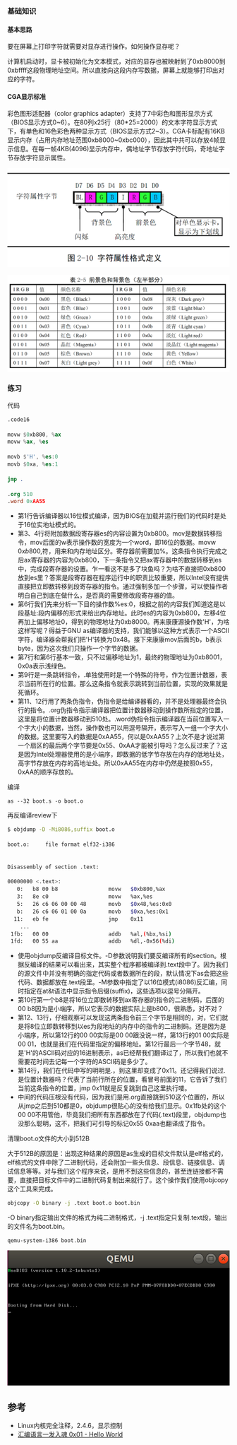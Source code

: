 ### 基础知识

#### 基本思路

要在屏幕上打印字符就需要对显存进行操作。如何操作显存呢？

计算机启动时，显卡被初始化为文本模式，对应的显存也被映射到了0xb8000到0xbffff这段物理地址空间。所以直接向这段内存写数据，屏幕上就能够打印出对应的字符。

#### CGA显示标准

彩色图形适配器（color graphics adapter）支持了7中彩色和图形显示方式（BIOS显示方式0\~6）。在80列x25行（80*25=2000）的文本字符显示方式下，有单色和16色彩色两种显示方式（BIOS显示方式2\~3）。CGA卡标配有16KB显示内存（占用内存地址范围0xb8000~0xbc000），因此其中共可以存放4帧显示信息。在每一帧4KB(4096)显示内存中，偶地址字节存放字符代码，奇地址字节存放字符显示属性。

![](/static/images/2204/p019.png)

![](/static/images/2204/p020.png)

### 练习

代码

```nasm
.code16

movw $0xb800, %ax
movw %ax, %es

movb $'H', %es:0
movb $0xa, %es:1

jmp .

.org 510
.word 0xAA55
```

- 第1行告诉编译器以16位模式编译，因为BIOS在加载并运行我们的代码时是处于16位实地址模式的。
- 第3、4行将附加数据段寄存器es的内容设置为0xb800。mov是数据转移指令，mov后面的w表示操作数的宽度为一个word，即16位的数据。movw $0xb800, %ax表示把立即数0xb800转移到寄存器ax中。其中0xb800是源操作数，ax是目的操作数。根据at&t的规范，立即数前需要加$符，用来和内存地址区分。寄存器前需要加%。这条指令执行完成之后ax寄存器的内容为0xb800，下一条指令又把ax寄存器中的数据转移到es中，完成段寄存器的设置。乍一看这不是多了块鱼吗？为啥不直接把0xb800放到es里？答案是段寄存器在程序运行中的职责比较重要，所以Intel没有提供直接把立即数转移到段寄存器的指令。通过强制多加一个步骤，可以使操作者明白自己到底在做什么，是否真的需要修改段寄存器的值。
- 第6行我们先来分析一下目的操作数%es:0，根据之前的内容我们知道这是以段基址:段内偏移的形式来给出内存地址。此时es的内容为0xb800，左移4位再加上偏移地址0，得到的物理地址为0xb8000。再来康康源操作数'H'，为啥这样写呢？得益于GNU as编译器的支持，我们能够以这种方式表示一个ASCII字符，编译器会帮我们把'H'转换为0x48。接下来康康mov后面的b，b表示byte，因为这次我们只操作一个字节的数据。
- 第7行和第6行基本一致，只不过偏移地址为1，最终的物理地址为0xb8001，0x0a表示浅绿色。
- 第9行是一条跳转指令，.单独使用时是一个特殊的符号，作为位置计数器，表示当前所在行的位置。那么这条指令就表示跳转到当前位置，实现的效果就是死循环。
- 第11、12行用了两条伪指令，伪指令是给编译器看的，并不是处理器最终会执行的指令。.org伪指令指示编译器把位置计数器移动到操作数所指定的位置，这里是将位置计数器移动到510处。.word伪指令指示编译器在当前位置写入一个字大小的数据，当然，操作数也可以用逗号隔开，表示写入一组一个字大小的数据。这里要写入的数据是0xAA55，何以是0xAA55？上次不是才说过第一个扇区的最后两个字节要是0x55、0xAA才能被引导吗？怎么反过来了？这是因为Intel处理器使用的是小端序，即数据的低字节存放在内存的低地址处，高字节存放在内存的高地址处。所以0xAA55在内存中仍然是按照0x55，0xAA的顺序存放的。

编译

```
as --32 boot.s -o boot.o
```

再反编译review下

```bash
$ objdump -D -Mi8086,suffix boot.o

boot.o:     file format elf32-i386


Disassembly of section .text:

00000000 <.text>:
   0:	b8 00 b8             	movw   $0xb800,%ax
   3:	8e c0                	movw   %ax,%es
   5:	26 c6 06 00 00 48    	movb   $0x48,%es:0x0
   b:	26 c6 06 01 00 0a    	movb   $0xa,%es:0x1
  11:	eb fe                	jmp    0x11
	...
 1fb:	00 00                	addb   %al,(%bx,%si)
 1fd:	00 55 aa             	addb   %dl,-0x56(%di)
```

- 使用objdump反编译目标文件。-D参数说明我们要反编译所有的section。根据反编译的结果可以看出来，其实整个程序都被编译到.text段中了。因为我们的源文件中并没有明确的指定代码或者数据所在的段，默认情况下as会把这些代码、数据都放在.text段里。-M参数中指定了以16位模式(i8086)反汇编，同时指定在at&t语法中显示指令后缀(suffix)，这些选项以逗号分隔开。
- 第10行第一个b8是将16位立即数转移到ax寄存器的指令的二进制码，后面的00 b8因为是小端序，所以它表示的数据实际上是b800，很熟悉，对不对？
- 第12、13行，仔细观察可以发现这两条指令前三个字节是相同的，对，它们就是将8位立即数转移到以es为段地址的内存中的指令的二进制码。还是因为是小端序，所以第12行的00 00实际是00 00跟没说一样，第13行的01 00实际是00 01，也就是我们在代码里指定的偏移地址。第12行最后一个字节48，就是'H'的ASCII码对应的16进制表示，as已经帮我们翻译过了，所以我们也就不需要花时间去记每一个字符的ASCII码是多少了。
- 第14行，我们在代码中写的明明是.，到这里却变成了0x11。还记得我们说过.是位置计数器吗？代表了当前行所在的位置，看冒号前面的11，它告诉了我们当前这条指令的位置，jmp 0x11就是反复跳到自己这里执行喽。
- 中间的代码压根没有代码，因为我们是用.org直接跳到510这个位置的，所以从jmp之后到510都是0，objdump很贴心的没有给我们显示。0x1fb处的这个00 00不用管他，毕竟我们把所有东西都放在了代码(.text)段里，objdump也没那么聪明，这不，把我们可引导的标记0x55 0xaa也翻译成了指令。

清理boot.o文件的大小到512B

大于512B的原因是：出现这种结果的原因是as生成的目标文件默认是elf格式的，elf格式的文件中除了二进制代码，还会附加一些头信息、段信息、链接信息、调试信息等等。对与我们这个程序来说，是用不到这些信息的，甚至连链接都不需要，直接把目标文件中的二进制代码复制出来就行了。这个操作我们使用objcopy这个工具来完成。

```bash
objcopy -O binary -j .text boot.o boot.bin
```

-O binary指定输出文件的格式为纯二进制格式，-j .text指定只复制.text段，输出的文件名为boot.bin。

```bash
qemu-system-i386 boot.bin
```

![](/static/images/2204/p018.png)

## 参考

- Linux内核完全注释，2.4.6，显示控制
- [汇编语言一发入魂 0x01 - Hello World](https://kviccn.github.io/posts/2020/03/%E6%B1%87%E7%BC%96%E8%AF%AD%E8%A8%80%E4%B8%80%E5%8F%91%E5%85%A5%E9%AD%82-0x01-hello-world/)
